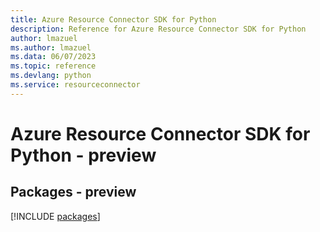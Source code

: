 ```yaml
---
title: Azure Resource Connector SDK for Python
description: Reference for Azure Resource Connector SDK for Python
author: lmazuel
ms.author: lmazuel
ms.data: 06/07/2023
ms.topic: reference
ms.devlang: python
ms.service: resourceconnector
---
```

# Azure Resource Connector SDK for Python - preview
## Packages - preview
[!INCLUDE [packages](resource-connector-index.md)]